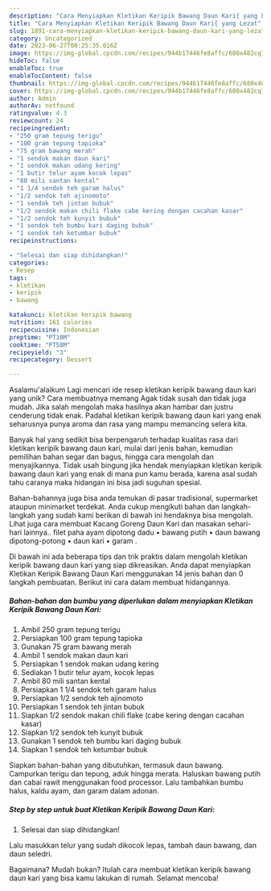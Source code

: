 ```yaml
---
description: "Cara Menyiapkan Kletikan Keripik Bawang Daun Kari{ yang Lezat"
title: "Cara Menyiapkan Kletikan Keripik Bawang Daun Kari{ yang Lezat"
slug: 1891-cara-menyiapkan-kletikan-keripik-bawang-daun-kari-yang-lezat
category: Uncategorized
date: 2023-06-27T00:25:35.016Z
image: https://img-global.cpcdn.com/recipes/944b17446fe8affc/680x482cq70/kletikan-keripik-bawang-daun-kari-foto-resep-utama.jpg
hideToc: false
enableToc: true
enableTocContent: false
thumbnail: https://img-global.cpcdn.com/recipes/944b17446fe8affc/680x482cq70/kletikan-keripik-bawang-daun-kari-foto-resep-utama.jpg
cover: https://img-global.cpcdn.com/recipes/944b17446fe8affc/680x482cq70/kletikan-keripik-bawang-daun-kari-foto-resep-utama.jpg
author: Admin
authorAv: notfound
ratingvalue: 4.3
reviewcount: 24
recipeingredient:
- "250 gram tepung terigu"
- "100 gram tepung tapioka"
- "75 gram bawang merah"
- "1 sendok makan daun kari"
- "1 sendok makan udang kering"
- "1 butir telur ayam kocok lepas"
- "80 mili santan kental"
- "1 1/4 sendok teh garam halus"
- "1/2 sendok teh ajinomoto"
- "1 sendok teh jintan bubuk"
- "1/2 sendok makan chili flake cabe kering dengan cacahan kasar"
- "1/2 sendok teh kunyit bubuk"
- "1 sendok teh bumbu kari daging bubuk"
- "1 sendok teh ketumbar bubuk"
recipeinstructions:

- "Selesai dan siap dihidangkan!"
categories:
- Resep
tags:
- kletikan
- keripik
- bawang

katakunci: kletikan keripik bawang 
nutrition: 161 calories
recipecuisine: Indonesian
preptime: "PT10M"
cooktime: "PT58M"
recipeyield: "3"
recipecategory: Dessert

---
```



Asalamu'alaikum Lagi mencari ide resep kletikan keripik bawang daun kari yang unik? Cara membuatnya memang Agak tidak susah dan tidak juga mudah. Jika salah mengolah maka hasilnya akan hambar dan justru cenderung tidak enak. Padahal kletikan keripik bawang daun kari yang enak seharusnya punya aroma dan rasa yang mampu memancing selera kita.


Banyak hal yang sedikit bisa berpengaruh terhadap kualitas rasa dari kletikan keripik bawang daun kari, mulai dari jenis bahan, kemudian pemilihan bahan segar dan bagus, hingga cara mengolah dan menyajikannya. Tidak usah bingung jika hendak menyiapkan kletikan keripik bawang daun kari yang enak di mana pun kamu berada, karena asal sudah tahu caranya maka hidangan ini bisa jadi suguhan spesial.

Bahan-bahannya juga bisa anda temukan di pasar tradisional, supermarket ataupun minimarket terdekat. Anda cukup mengikuti bahan dan langkah-langkah yang sudah kami berikan di bawah ini hendaknya bisa mengolah. Lihat juga cara membuat Kacang Goreng Daun Kari dan masakan sehari-hari lainnya.. filet paha ayam dipotong dadu • bawang putih • daun bawang dipotong-potong • daun kari • garam .


Di bawah ini ada beberapa tips dan trik praktis dalam mengolah kletikan keripik bawang daun kari yang siap dikreasikan. Anda dapat menyiapkan Kletikan Keripik Bawang Daun Kari menggunakan 14 jenis bahan dan 0 langkah pembuatan. Berikut ini cara dalam membuat hidangannya.

<!--inarticleads1-->

##### Bahan-bahan dan bumbu yang diperlukan dalam menyiapkan Kletikan Keripik Bawang Daun Kari:

1. Ambil 250 gram tepung terigu
1. Persiapkan 100 gram tepung tapioka
1. Gunakan 75 gram bawang merah
1. Ambil 1 sendok makan daun kari
1. Persiapkan 1 sendok makan udang kering
1. Sediakan 1 butir telur ayam, kocok lepas
1. Ambil 80 mili santan kental
1. Persiapkan 1 1/4 sendok teh garam halus
1. Persiapkan 1/2 sendok teh ajinomoto
1. Persiapkan 1 sendok teh jintan bubuk
1. Siapkan 1/2 sendok makan chili flake (cabe kering dengan cacahan kasar)
1. Siapkan 1/2 sendok teh kunyit bubuk
1. Gunakan 1 sendok teh bumbu kari daging bubuk
1. Siapkan 1 sendok teh ketumbar bubuk


Siapkan bahan-bahan yang dibutuhkan, termasuk daun bawang. Campurkan terigu dan tepung, aduk hingga merata. Haluskan bawang putih dan cabai rawit menggunakan food processor. Lalu tambahkan bumbu halus, kaldu ayam, dan garam dalam adonan. 

<!--inarticleads2-->

##### Step by step untuk buat Kletikan Keripik Bawang Daun Kari:


1. Selesai dan siap dihidangkan!

Lalu masukkan telur yang sudah dikocok lepas, tambah daun bawang, dan daun seledri. 

Bagaimana? Mudah bukan? Itulah cara membuat kletikan keripik bawang daun kari yang bisa kamu lakukan di rumah. Selamat mencoba!
